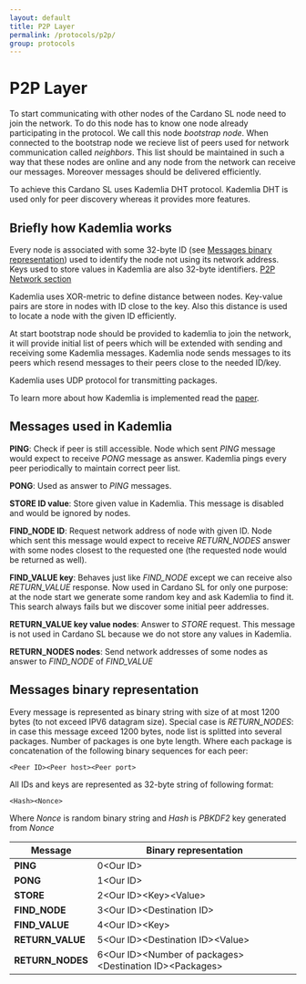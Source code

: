 ```yaml
---
layout: default
title: P2P Layer
permalink: /protocols/p2p/
group: protocols
---
```


# P2P Layer

To start communicating with other nodes of the Cardano SL node need to join the network. To do this node has to know one node already participating in the protocol.
We call this node *bootstrap node*. When connected to the bootstrap node we recieve list of peers used for network communication called *neighbors*.
This list should be maintained in such a way that these nodes are online and any node from the network can receive our messages. Moreover messages should be delivered efficiently.

To achieve this Cardano SL uses Kademlia DHT protocol. Kademlia DHT is used only for peer discovery whereas it provides more features.

## Briefly how Kademlia works

Every node is associated with some 32-byte ID (see [Messages binary representation](#messages-binary-representation)) used to identify the node not using its network address. Keys used to store values in Kademlia are also 32-byte identifiers.
[P2P Network section](/for-contributors/implementation#p2p-network)

Kademlia uses XOR-metric to define distance between nodes. Key-value pairs are store in nodes with ID close to the key. Also this distance is used to locate
a node with the given ID efficiently.

At start bootstrap node should be provided to kademlia to join the network, it will provide initial list of peers which will be extended with sending and receiving some Kademlia messages. Kademlia node sends messages to its peers which resend messages to their peers close to the needed ID/key.

Kademlia uses UDP protocol for transmitting packages.

To learn more about how Kademlia is implemented read the [paper](https://pdos.csail.mit.edu/~petar/papers/maymounkov-kademlia-lncs.pdf).

## Messages used in Kademlia

**PING**: Check if peer is still accessible. Node which sent *PING* message would expect to receive *PONG* message as answer. Kademlia pings every peer periodically to maintain correct peer list.

**PONG**: Used as answer to *PING* messages.

**STORE ID value**: Store given value in Kademlia. This message is disabled and would be ignored by nodes.

**FIND\_NODE ID**: Request network address of node with given ID. Node which sent this message would expect to receive *RETURN\_NODES* answer with some nodes closest to the requested one (the requested node would be returned as well).

**FIND\_VALUE key**: Behaves just like *FIND\_NODE* except we can receive also *RETURN\_VALUE* response. Now used in Cardano SL for only one purpose: at the node start we generate some random key and ask Kademlia to find it. This search always fails but we discover some initial peer addresses.

**RETURN\_VALUE key value nodes**: Answer to *STORE* request. This message is not used in Cardano SL because we do not store any values in Kademlia.

**RETURN\_NODES nodes**: Send network addresses of some nodes as answer to *FIND\_NODE* of *FIND\_VALUE*

## Messages binary representation

Every message is represented as binary string with size of at most 1200 bytes (to not exceed IPV6 datagram size).
Special case is *RETURN\_NODES*: in case this message exceed 1200 bytes, node list is splitted into several packages. Number of packages is one byte length.
Where each package is concatenation of the following binary sequences for each peer:

    <Peer ID><Peer host><Peer port>

All IDs and keys are represented as 32-byte string of following format:

    <Hash><Nonce>

Where *Nonce* is random binary string and *Hash* is *PBKDF2* key generated from *Nonce*

| Message           | Binary representation                                           |
|-------------------|-----------------------------------------------------------------|
| **PING**          | 0\<Our ID\>                                                     |
| **PONG**          | 1\<Our ID\>                                                     |
| **STORE**         | 2\<Our ID\>\<Key\>\<Value\>                                     |
| **FIND_NODE**     | 3\<Our ID\>\<Destination ID\>                                   |
| **FIND\_VALUE**   | 4\<Our ID\>\<Key\>                                              |
| **RETURN\_VALUE** | 5\<Our ID\>\<Destination ID\>\<Value\>                          |
| **RETURN\_NODES** | 6\<Our ID\>\<Number of packages\>\<Destination ID\>\<Packages\> |
